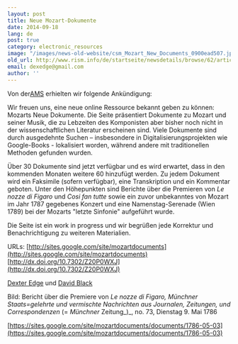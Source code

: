 ```yaml
---
layout: post
title: Neue Mozart-Dokumente
date: 2014-09-18
lang: de
post: true
category: electronic_resources
image: "/images/news-old-website/csm_Mozart_New_Documents_0900ead507.jpg"
old_url: http://www.rism.info/de/startseite/newsdetails/browse/62/article/64/mozart-new-documents.html
email: dexedge@gmail.com
author: ''
---
```


Von der[AMS](http://rism.info/http:// "external-link-new-window") erhielten wir folgende Ankündigung:

Wir freuen uns, eine neue online Ressource bekannt geben zu können: Mozarts Neue Dokumente. Die Seite präsentiert Dokumente zu Mozart und seiner Musik, die zu Lebzeiten des Komponisten aber bisher noch nicht in der wissenschaftlichen Literatur erscheinen sind. Viele Dokumente sind durch ausgedehnte Suchen – insbesondere in Digitalisierungsprojekten wie Google-Books - lokalisiert worden, während andere mit traditionellen Methoden gefunden wurden.

Über 30 Dokumente sind jetzt verfügbar und es wird erwartet, dass in den kommenden Monaten weitere 60 hinzufügt werden. Zu jedem Dokument wird ein Faksimile (sofern verfügbar), eine Transkription und ein Kommentar geboten. Unter den Höhepunkten sind Berichte über die Premieren von _Le nozze di Figaro_ und _Cosi fan tutte_ sowie ein zuvor unbekanntes von Mozart im Jahr 1787 gegebenes Konzert und eine Namenstag-Serenade (Wien 1789) bei der Mozarts "letzte Sinfonie" aufgeführt wurde.

Die Seite ist ein work in progress und wir begrüßen jede Korrektur und Benachrichtigung zu weiteren Materialien.

URLs:
[http://sites.google.com/site/mozartdocuments](http://sites.google.com/site/mozartdocuments)
[http://dx.doi.org/10.7302/Z20P0WXJ](http://dx.doi.org/10.7302/Z20P0WXJ)

[Dexter Edge](mailto:dexedge@gmail.com) und [David Black](mailto:davidblack@post.harvard.edu)

Bild: Bericht über die Premiere von _Le nozze di Figaro, Münchner Staats=gelehrte und vermischte Nachrichten aus Journalen, Zeitungen, und Correspondenzen_ (= _Münchner_ Zeitung_)_, no. 73, Dienstag 9. Mai 1786

[https://sites.google.com/site/mozartdocuments/documents/1786-05-03](https://sites.google.com/site/mozartdocuments/documents/1786-05-03)


